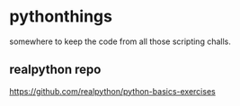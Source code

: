 # pythonthings
somewhere to keep the code from all those scripting challs. 

## realpython repo
<https://github.com/realpython/python-basics-exercises>

